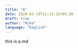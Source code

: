 ```yaml
---
title: "A"
date: 2020-03-19T11:23:32+05:30
draft: true
author: "Mike"
language: "English"
---
```


this is a.md

